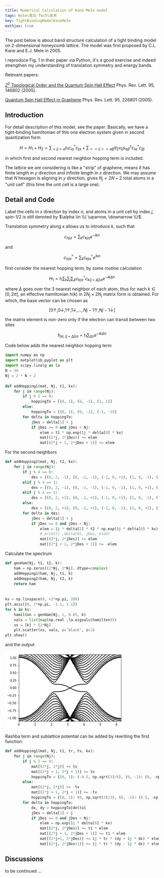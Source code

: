 ```yaml
---
title: Numerical Calculation of Kane-Mele model
tags: Note\笔记 Tech\技术
key: TightBindingModelKaneMele
mathjax: true
---
```

$$\newcommand{\ad}{\text{ad}}$$
$$\newcommand{\End}{\text{End}}$$

The post below is about band structure calculation of a tight binding model on 2-dimensional honeycomb lattice. The model was first proposed by C.L. Kane and E.J. Mele in 2005. 

I reproduce Fig. 1 in their paper via Python, it's a good exercise and indeed strengthen my understanding of translation symmetry and energy bands.

<!--more-->

Relevant papers:

[$Z^2$ Topological Order and the Quantum Spin Hall Effect](https://link.aps.org/doi/10.1103/PhysRevLett.95.146802)
Phys. Rev. Lett. 95, 146802 (2005).

[Quantum Spin Hall Effect in Graphene](https://journals.aps.org/prl/abstract/10.1103/PhysRevLett.95.226801)
Phys. Rev. Lett. 95, 226801 (2005).

## Introduction

For detail description of this model, see the paper. Basically, we have a tight-binding hamiltonian of this one electron system given in second quantization form

$$ H = H_1 + H_2 = \sum_{<ij> \alpha} t_1 c_{i \alpha}^\dagger c_{j \alpha} + \sum_{<<ij>>\alpha\beta} it_2 \nu_{ij} s^z_{\alpha\beta} c_{i\alpha}^\dagger c_{j\beta} $$

in which first and second nearest neighbor hopping term is included.

The lattice we are considering is like a "strip" of graphene, means it has finite length in $y$ direction and infinite length in $x$ direction. We may assume that $N$ hexagon is aligning in $y$ direction, gives $N_j = 2N+2$ total atoms in a "unit cell" (this time the unit cell is a large one).

## Detail and Code

Label the cells in $x$ direction by index $n$, and atoms in a unit cell by index $j$, spin-1/2 is still denoted by $\alpha \in \\{ \uparrow, \downarrow \\}$.

Translation symmetry along $x$ allows us to introduce $k$, such that

$$ c_{nj\alpha} = \sum_k c_{kj\alpha} e^{-ikn}$$

and

$$ c^\dagger_{nj\alpha} = \sum_k c^\dagger_{kj\alpha} e^{ikn}$$

first consider the nearest hopping term, by some routine calculation

$$H_1 = t_1 \sum_k \sum_{j} \sum_{\Delta} c^\dagger_{kj\alpha} c_{k(j+\Delta j)\alpha} e^{-i k \Delta n}$$

where $\Delta$ goes over the 3 nearest neighbor of each atom, thus for each $k \in [0, 2\pi]$, an effective hamiltonian $h(k)$ in $2N_j \times 2N_j$ matrix form is obtained. For which, the base vector can be chosen as

$$\left[ 0\uparrow, 0 \downarrow, 1\uparrow, 1\downarrow, \dots , Nj-1\uparrow, Nj-1\downarrow \right]$$

the matrix element is non-zero only if the electron can transit between two sites

$$h_{j\alpha, (j+\Delta j)\alpha} = t_1 \sum_{\Delta n} e^{-i k \Delta n}$$

Code below adds the nearest neighbor hopping term

```python
import numpy as np
import matplotlib.pyplot as plt
import scipy.linalg as la
N = 30
Nj = 2 * N + 2

def addHopping1(mat, Nj, t1, kx):
    for j in range(Nj):
        if j % 2 == 0:
            hoppingTo = [(0, 1), (0, -1), (1, 1)]
        else:
            hoppingTo = [(0, 1), (0, -1), (-1, -1)]
        for delta in hoppingTo:
            jDes = delta[1] + j
            if jDes >= 0 and jDes < Nj:
                elem = t1 * np.exp(1j * delta[0] * kx)
                mat[(2*j, 2*jDes)] += elem
                mat[(2*j + 1, 2*jDes + 1)] += elem
```

For the second neighbors

```python
def addHopping2(mat, Nj, t2, kx):
    for j in range(Nj):
        if j % 4 == 0:
            des = [(0, 2, -1), (0, -2, -1), (-1, 0, +1), (1, 0, -1), (+1, -2, +1), (+1, 2, +1)]
        elif j % 4 == 1:
            des = [(0, 2, -1), (0, -2, -1), (-1, 0, -1), (1, 0, +1), (-1, -2, +1), (-1, 2, +1)]
        elif j % 4 == 2:
            des = [(0, 2, +1), (0, -2, +1), (-1, 0, +1), (1, 0, -1), (-1, -2, -1), (-1, 2, -1)]
        else:
            des = [(0, 2, +1), (0, -2, +1), (-1, 0, -1), (1, 0, +1), (+1, -2, -1), (+1, 2, -1)]
        for delta in des:
            jDes = delta[1] + j
            if jDes >= 0 and jDes < Nj:
                elem = 1j * delta[2] * t2 * np.exp(1j * delta[0] * kx)
                # print(j ,delta[0], jDes, elem)
                mat[(2*j, 2*jDes)] += elem
                mat[(2*j + 1, 2*jDes + 1)] += -elem
```
Calculate the spectrum

```python
def genHam(Nj, t1, t2, k):
    ham = np.zeros((2*Nj, 2*Nj), dtype=complex)
    addHopping1(ham, Nj, t1, k)
    addHopping2(ham, Nj, t2, k)
    return ham


ks = np.linspace(0, +2*np.pi, 200)
plt.axis([0, 2*np.pi, -1.1, 1.1])
for k in ks:
    hamilton = genHam(Nj, 1, 0.05, k)
    vals = list(map(np.real ,la.eigvals(hamilton)))
    xs = [k] * (2*Nj)
    plt.scatter(xs, vals, c='black', s=1)
plt.show()
```

and the output

![spectrum](https://raw.githubusercontent.com/ZaoHan415/ZaoHan415.github.io/master/assets/images/KaneMeleSpectrum1.png)

Rashba term and sublattice potential can be added by rewriting the first function:

```python
def addHopping1(mat, Nj, t1, tr, tv, kx):
    for j in range(Nj):
        if j % 2 == 0:
            mat[(2*j, 2*j)] += tv
            mat[(2*j + 1, 2*j + 1)] += tv
            hoppingTo = {(0, 1): (-0.5, np.sqrt(3)/6), (0, -1): (0, -np.sqrt(3)/3), (1, 1): (0.5, np.sqrt(3)/6)}
        else:
            mat[(2*j, 2*j)] += -tv
            mat[(2*j + 1, 2*j + 1)] += -tv
            hoppingTo = {(0, 1): (0, np.sqrt(3)/3), (0, -1): (0.5, -np.sqrt(3)/6), (-1, -1): (-0.5, -np.sqrt(3)/6)}
        for delta in hoppingTo:
            dx, dy = hoppingTo[delta]
            jDes = delta[1] + j
            if jDes >= 0 and jDes < Nj:
                elem = np.exp(1j * delta[0] * kx)
                mat[(2*j, 2*jDes)] += t1 * elem
                mat[(2*j + 1, 2*jDes + 1)] += t1 * elem
                mat[(2*j+1, 2*jDes)] += 1j * tr * (dy + 1j * dx) * elem
                mat[(2*j, 2*jDes+1)] += 1j * tr * (dy - 1j * dx) * elem
```

## Discussions

to be continued ...

<!--
{% if site.liker_id %}
<iframe
  frameborder="no"  
  style="width: 100%; max-width: 360px; height: 180px; margin: auto; overflow: hidden; display: block;"
  src="https://button.like.co/in/embed/{{site.liker_id}}/button?referrer={{ page.url | absolute_url | cgi_escape }}">
</iframe>
{% endif %}
-->
